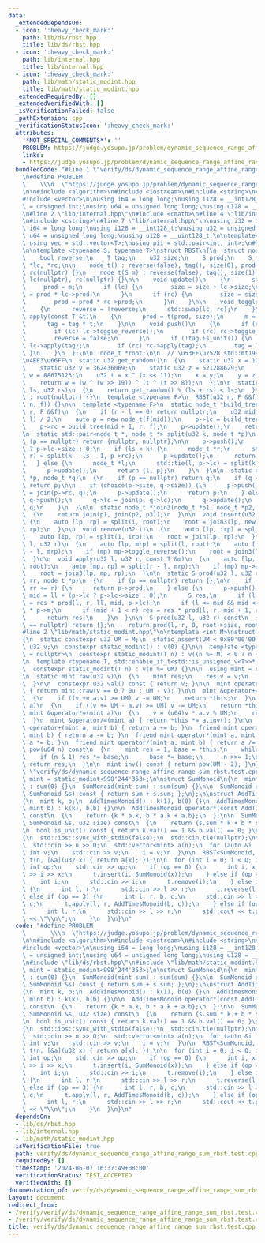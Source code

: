 ```yaml
---
data:
  _extendedDependsOn:
  - icon: ':heavy_check_mark:'
    path: lib/ds/rbst.hpp
    title: lib/ds/rbst.hpp
  - icon: ':heavy_check_mark:'
    path: lib/internal.hpp
    title: lib/internal.hpp
  - icon: ':heavy_check_mark:'
    path: lib/math/static_modint.hpp
    title: lib/math/static_modint.hpp
  _extendedRequiredBy: []
  _extendedVerifiedWith: []
  _isVerificationFailed: false
  _pathExtension: cpp
  _verificationStatusIcon: ':heavy_check_mark:'
  attributes:
    '*NOT_SPECIAL_COMMENTS*': ''
    PROBLEM: https://judge.yosupo.jp/problem/dynamic_sequence_range_affine_range_sum
    links:
    - https://judge.yosupo.jp/problem/dynamic_sequence_range_affine_range_sum
  bundledCode: "#line 1 \"verify/ds/dynamic_sequence_range_affine_range_sum_rbst.test.cpp\"\
    \n#define PROBLEM                                                            \
    \    \\\n  \"https://judge.yosupo.jp/problem/dynamic_sequence_range_affine_range_sum\"\
    \n\n#include <algorithm>\n#include <iostream>\n#include <string>\n#include <tuple>\n\
    #include <vector>\n\nusing i64 = long long;\nusing i128 = __int128_t;\nusing u32\
    \ = unsigned int;\nusing u64 = unsigned long long;\nusing u128 = __uint128_t;\n\
    \n#line 2 \"lib/internal.hpp\"\n#include <cmath>\n#line 4 \"lib/internal.hpp\"\
    \n#include <cstring>\n#line 7 \"lib/internal.hpp\"\n\nusing i32 = int;\nusing\
    \ i64 = long long;\nusing i128 = __int128_t;\nusing u32 = unsigned int;\nusing\
    \ u64 = unsigned long long;\nusing u128 = __uint128_t;\n\ntemplate<typename T>\
    \ using vec = std::vector<T>;\nusing pii = std::pair<int, int>;\n#line 2 \"lib/ds/rbst.hpp\"\
    \n\ntemplate <typename S, typename T>\nstruct RBST\n{\n  struct node_t\n  {\n\
    \    bool reverse;\n    T tag;\n    u32 size;\n    S prod;\n    S m;\n    node_t\
    \ *lc, *rc;\n\n    node_t() : reverse(false), tag(), size(0), prod(), m(), lc(nullptr),\
    \ rc(nullptr) {}\n    node_t(S m) : reverse(false), tag(), size(1), prod(m), m(m),\
    \ lc(nullptr), rc(nullptr) {}\n\n    void update()\n    {\n      size = 1;\n \
    \     prod = m;\n      if (lc) {\n        size = size + lc->size;\n        prod\
    \ = prod * lc->prod;\n      }\n      if (rc) {\n        size = size + rc->size;\n\
    \        prod = prod * rc->prod;\n      }\n    }\n\n    void toggle_reverse()\n\
    \    {\n      reverse = !reverse;\n      std::swap(lc, rc);\n    }\n\n    void\
    \ apply(const T &t)\n    {\n      prod = t(prod, size);\n      m = t(m, 1);\n\
    \      tag = tag * t;\n    }\n\n    void push()\n    {\n      if (reverse) {\n\
    \        if (lc) lc->toggle_reverse();\n        if (rc) rc->toggle_reverse();\n\
    \        reverse = false;\n      }\n      if (!tag.is_unit()) {\n        if (lc)\
    \ lc->apply(tag);\n        if (rc) rc->apply(tag);\n        tag = T{};\n     \
    \ }\n    }\n  };\n\n  node_t *root;\n\n  // \u53EF\u7528 std::mt19937 \u4E4B\u985E\
    \u4EE3\u66FF\n  static u32 get_random()\n  {\n    static u32 x = 123456789;\n\
    \    static u32 y = 362436069;\n    static u32 z = 521288629;\n    static u32\
    \ w = 88675123;\n    u32 t = x ^ (x << 11);\n    x = y;\n    y = z;\n    z = w;\n\
    \    return w = (w ^ (w >> 19)) ^ (t ^ (t >> 8));\n  };\n\n  static bool choice(u32\
    \ ls, u32 rs)\n  {\n    return get_random() % (ls + rs) < ls;\n  }\n\n  RBST()\
    \ : root(nullptr) {}\n  template <typename F>\n  RBST(u32 n, F &&f) : root(build_tree(0,\
    \ n, f)) {}\n\n  template <typename F>\n  static node_t *build_tree(u32 l, u32\
    \ r, F &&f)\n  {\n    if (r - l == 0) return nullptr;\n    u32 mid = l + (r -\
    \ l) / 2;\n    auto p = new node_t(f(mid));\n    p->lc = build_tree(l, mid, f);\n\
    \    p->rc = build_tree(mid + 1, r, f);\n    p->update();\n    return p;\n  }\n\
    \n  static std::pair<node_t *, node_t *> split(u32 k, node_t *p)\n  {\n    if\
    \ (p == nullptr) return {nullptr, nullptr};\n\n    p->push();\n    u32 ls = p->lc\
    \ ? p->lc->size : 0;\n    if (ls < k) {\n      node_t *r;\n      std::tie(p->rc,\
    \ r) = split(k - ls - 1, p->rc);\n      p->update();\n      return {p, r};\n \
    \   } else {\n      node_t *l;\n      std::tie(l, p->lc) = split(k, p->lc);\n\
    \      p->update();\n      return {l, p};\n    }\n  }\n\n  static node_t *join(node_t\
    \ *p, node_t *q)\n  {\n    if (p == nullptr) return q;\n    if (q == nullptr)\
    \ return p;\n\n    if (choice(p->size, q->size)) {\n      p->push();\n      p->rc\
    \ = join(p->rc, q);\n      p->update();\n      return p;\n    } else {\n     \
    \ q->push();\n      q->lc = join(p, q->lc);\n      q->update();\n      return\
    \ q;\n    }\n  }\n\n  static node_t *join3(node_t *p1, node_t *p2, node_t *p3)\n\
    \  {\n    return join(p1, join(p2, p3));\n  }\n\n  void insert(u32 i, S m)\n \
    \ {\n    auto [lp, rp] = split(i, root);\n    root = join3(lp, new node_t(m),\
    \ rp);\n  }\n\n  void remove(u32 i)\n  {\n    auto [lp, irp] = split(i, root);\n\
    \    auto [ip, rp] = split(1, irp);\n    root = join(lp, rp);\n  }\n\n  void reverse(u32\
    \ l, u32 r)\n  {\n    auto [lp, mrp] = split(l, root);\n    auto [mp, rp] = split(r\
    \ - l, mrp);\n    if (mp) mp->toggle_reverse();\n    root = join3(lp, mp, rp);\n\
    \  }\n\n  void apply(u32 l, u32 r, const T &m)\n  {\n    auto [lp, mrp] = split(l,\
    \ root);\n    auto [mp, rp] = split(r - l, mrp);\n    if (mp) mp->apply(m);\n\
    \    root = join3(lp, mp, rp);\n  }\n\n  static S prod(u32 l, u32 r, u32 ll, u32\
    \ rr, node_t *p)\n  {\n    if (p == nullptr) return {};\n\n    if (l <= ll &&\
    \ rr <= r) {\n      return p->prod;\n    } else {\n      p->push();\n\n      u32\
    \ mid = ll + (p->lc ? p->lc->size : 0);\n      S res;\n      if (l < mid) res\
    \ = res * prod(l, r, ll, mid, p->lc);\n      if (l <= mid && mid < r) res = res\
    \ * p->m;\n      if (mid + 1 < r) res = res * prod(l, r, mid + 1, rr, p->rc);\n\
    \      return res;\n    }\n  }\n\n  S prod(u32 l, u32 r) const\n  {\n    if (root\
    \ == nullptr) return {};\n    return prod(l, r, 0, root->size, root);\n  }\n};\n\
    #line 2 \"lib/math/static_modint.hpp\"\n\ntemplate <int M>\nstruct static_modint\n\
    {\n  static constexpr u32 UM = M;\n  static_assert(UM < 0x80'00'00'00u);\n\n \
    \ u32 v;\n  constexpr static_modint() : v(0) {}\n\n  template <typename T, std::enable_if_t<std::is_signed_v<T>>*\
    \ = nullptr>\n  constexpr static_modint(T n) : v((n %= M) < 0 ? n + M : n) {}\n\
    \n  template <typename T, std::enable_if_t<std::is_unsigned_v<T>>* = nullptr>\n\
    \  constexpr static_modint(T n) : v(n %= UM) {}\n\n  using mint = static_modint;\n\
    \n  static mint raw(u32 v)\n  {\n    mint res;\n    res.v = v;\n    return res;\n\
    \  }\n\n  constexpr u32 val() const { return v; }\n\n  mint operator-() const\
    \ { return mint::raw(v == 0 ? 0u : UM - v); }\n\n  mint &operator+=(mint a)\n\
    \  {\n    if ((v += a.v) >= UM) v -= UM;\n    return *this;\n  }\n  mint &operator-=(mint\
    \ a)\n  {\n    if ((v += UM - a.v) >= UM) v -= UM;\n    return *this;\n  }\n \
    \ mint &operator*=(mint a)\n  {\n    v = (u64)v * a.v % UM;\n    return *this;\n\
    \  }\n  mint &operator/=(mint a) { return *this *= a.inv(); }\n\n  friend mint\
    \ operator+(mint a, mint b) { return a += b; }\n  friend mint operator-(mint a,\
    \ mint b) { return a -= b; }\n  friend mint operator*(mint a, mint b) { return\
    \ a *= b; }\n  friend mint operator/(mint a, mint b) { return a /= b; }\n\n  mint\
    \ pow(u64 n) const\n  {\n    mint res = 1, base = *this;\n    while (n) {\n  \
    \    if (n & 1) res *= base;\n      base *= base;\n      n >>= 1;\n    }\n   \
    \ return res;\n  }\n\n  mint inv() const { return pow(UM - 2); }\n};\n#line 18\
    \ \"verify/ds/dynamic_sequence_range_affine_range_sum_rbst.test.cpp\"\n\nusing\
    \ mint = static_modint<998'244'353>;\n\nstruct SumMonoid\n{\n  mint sum;\n  SumMonoid()\
    \ : sum(0) {}\n  SumMonoid(mint sum) : sum(sum) {}\n\n  SumMonoid operator*(const\
    \ SumMonoid &s) const { return sum + s.sum; };\n};\n\nstruct AddTimesMonoid\n\
    {\n  mint k, b;\n  AddTimesMonoid() : k(1), b(0) {}\n  AddTimesMonoid(mint k,\
    \ mint b) : k(k), b(b) {}\n\n  AddTimesMonoid operator*(const AddTimesMonoid &a)\
    \ const\n  {\n    return {k * a.k, b * a.k + a.b};\n  };\n\n  SumMonoid operator()(const\
    \ SumMonoid &s, u32 size) const\n  {\n    return {s.sum * k + b * size};\n  }\n\
    \n  bool is_unit() const { return k.val() == 1 && b.val() == 0; }\n};\n\nint main()\n\
    {\n  std::ios::sync_with_stdio(false);\n  std::cin.tie(nullptr);\n\n  int n, Q;\n\
    \  std::cin >> n >> Q;\n  std::vector<mint> a(n);\n  for (auto &i : a) {\n   \
    \ int v;\n    std::cin >> v;\n    i = v;\n  }\n\n  RBST<SumMonoid, AddTimesMonoid>\
    \ t(n, [&a](u32 x) { return a[x]; });\n\n  for (int i = 0; i < Q; i++) {\n   \
    \ int op;\n    std::cin >> op;\n    if (op == 0) {\n      int i, x;\n      std::cin\
    \ >> i >> x;\n      t.insert(i, SumMonoid(x));\n    } else if (op == 1) {\n  \
    \    int i;\n      std::cin >> i;\n      t.remove(i);\n    } else if (op == 2)\
    \ {\n      int l, r;\n      std::cin >> l >> r;\n      t.reverse(l, r);\n    }\
    \ else if (op == 3) {\n      int l, r, b, c;\n      std::cin >> l >> r >> b >>\
    \ c;\n      t.apply(l, r, AddTimesMonoid(b, c));\n    } else if (op == 4) {\n\
    \      int l, r;\n      std::cin >> l >> r;\n      std::cout << t.prod(l, r).sum.val()\
    \ << \"\\n\";\n    }\n  }\n}\n"
  code: "#define PROBLEM                                                         \
    \       \\\n  \"https://judge.yosupo.jp/problem/dynamic_sequence_range_affine_range_sum\"\
    \n\n#include <algorithm>\n#include <iostream>\n#include <string>\n#include <tuple>\n\
    #include <vector>\n\nusing i64 = long long;\nusing i128 = __int128_t;\nusing u32\
    \ = unsigned int;\nusing u64 = unsigned long long;\nusing u128 = __uint128_t;\n\
    \n#include \"lib/ds/rbst.hpp\"\n#include \"lib/math/static_modint.hpp\"\n\nusing\
    \ mint = static_modint<998'244'353>;\n\nstruct SumMonoid\n{\n  mint sum;\n  SumMonoid()\
    \ : sum(0) {}\n  SumMonoid(mint sum) : sum(sum) {}\n\n  SumMonoid operator*(const\
    \ SumMonoid &s) const { return sum + s.sum; };\n};\n\nstruct AddTimesMonoid\n\
    {\n  mint k, b;\n  AddTimesMonoid() : k(1), b(0) {}\n  AddTimesMonoid(mint k,\
    \ mint b) : k(k), b(b) {}\n\n  AddTimesMonoid operator*(const AddTimesMonoid &a)\
    \ const\n  {\n    return {k * a.k, b * a.k + a.b};\n  };\n\n  SumMonoid operator()(const\
    \ SumMonoid &s, u32 size) const\n  {\n    return {s.sum * k + b * size};\n  }\n\
    \n  bool is_unit() const { return k.val() == 1 && b.val() == 0; }\n};\n\nint main()\n\
    {\n  std::ios::sync_with_stdio(false);\n  std::cin.tie(nullptr);\n\n  int n, Q;\n\
    \  std::cin >> n >> Q;\n  std::vector<mint> a(n);\n  for (auto &i : a) {\n   \
    \ int v;\n    std::cin >> v;\n    i = v;\n  }\n\n  RBST<SumMonoid, AddTimesMonoid>\
    \ t(n, [&a](u32 x) { return a[x]; });\n\n  for (int i = 0; i < Q; i++) {\n   \
    \ int op;\n    std::cin >> op;\n    if (op == 0) {\n      int i, x;\n      std::cin\
    \ >> i >> x;\n      t.insert(i, SumMonoid(x));\n    } else if (op == 1) {\n  \
    \    int i;\n      std::cin >> i;\n      t.remove(i);\n    } else if (op == 2)\
    \ {\n      int l, r;\n      std::cin >> l >> r;\n      t.reverse(l, r);\n    }\
    \ else if (op == 3) {\n      int l, r, b, c;\n      std::cin >> l >> r >> b >>\
    \ c;\n      t.apply(l, r, AddTimesMonoid(b, c));\n    } else if (op == 4) {\n\
    \      int l, r;\n      std::cin >> l >> r;\n      std::cout << t.prod(l, r).sum.val()\
    \ << \"\\n\";\n    }\n  }\n}\n"
  dependsOn:
  - lib/ds/rbst.hpp
  - lib/internal.hpp
  - lib/math/static_modint.hpp
  isVerificationFile: true
  path: verify/ds/dynamic_sequence_range_affine_range_sum_rbst.test.cpp
  requiredBy: []
  timestamp: '2024-06-07 16:37:49+08:00'
  verificationStatus: TEST_ACCEPTED
  verifiedWith: []
documentation_of: verify/ds/dynamic_sequence_range_affine_range_sum_rbst.test.cpp
layout: document
redirect_from:
- /verify/verify/ds/dynamic_sequence_range_affine_range_sum_rbst.test.cpp
- /verify/verify/ds/dynamic_sequence_range_affine_range_sum_rbst.test.cpp.html
title: verify/ds/dynamic_sequence_range_affine_range_sum_rbst.test.cpp
---
```


